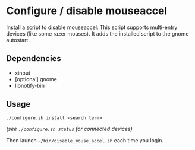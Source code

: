 # Configure / disable mouseaccel

Install a script to disable mouseaccel. This script supports multi-entry devices (like some razer
mouses). It adds the installed script to the gnome autostart.

## Dependencies

- xinput
- [optional] gnome
- libnotify-bin

## Usage

```
./configure.sh install <search term>
```

_(see `./configure.sh status` for connected devices)_

Then launch `~/bin/disable_mouse_accel.sh` each time you login.
